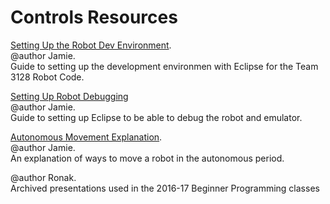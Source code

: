 # Controls Resources
[Setting Up the Robot Dev Environment](wiki/controls/guides/Setting-Up-the-Dev-Environment.md).  
@author Jamie.  
Guide to setting up the development environmen with Eclipse  for the Team 3128 Robot Code.

[Setting Up Robot Debugging](wiki/controls/guides/Setting-Up-Robot-Debugging.md)  
@author Jamie.  
Guide to setting up Eclipse to be able to debug the robot and emulator.

[Autonomous Movement Explanation](wiki/controls/Autonomous-Movement-Explanation.md).  
@author Jamie.  
An explanation of ways to move a robot in the autonomous period.

@author Ronak.  
Archived presentations used in the 2016-17 Beginner Programming classes